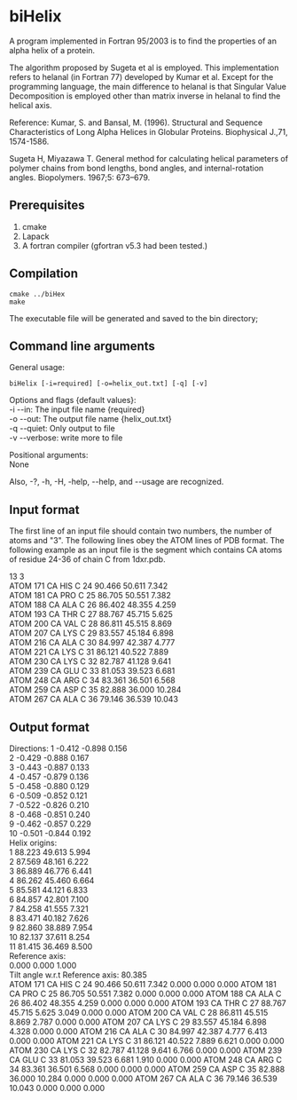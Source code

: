 biHelix
=======
A program implemented in Fortran 95/2003 is to find the properties of an alpha 
helix of a protein.

The algorithm proposed by Sugeta et al is employed. This implementation 
refers to helanal (in Fortran 77) developed by Kumar et al. 
Except for the programming language, the main difference to helanal is that 
Singular Value Decomposition is employed other than matrix inverse in helanal
to find the helical axis.

Reference:
 Kumar, S. and Bansal, M. (1996). Structural and Sequence Characteristics
of Long Alpha Helices in Globular Proteins. Biophysical J.,71, 1574-1586.

 Sugeta H, Miyazawa T. General method for calculating helical parameters of
polymer chains from bond lengths, bond angles, and internal-rotation angles.
Biopolymers. 1967;5: 673–679.

Prerequisites
-------------

1. cmake
2. Lapack
3. A fortran compiler (gfortran v5.3 had been tested.)

Compilation
------------
    cmake ../biHex
    make

The executable file will be generated and saved to the bin directory;

Command line arguments
-----------------------
General usage:

    biHelix [-i=required] [-o=helix_out.txt] [-q] [-v]

 Options and flags {default values}:  
 -i                     --in:    The input file name  {required}  
 -o                    --out:    The output file name  {helix_out.txt}  
 -q                  --quiet:    Only output to file  
 -v                --verbose:    write more to file  

 Positional arguments:  
 None  

 Also, -?, -h, -H, -help, --help, and --usage are recognized.  

 Input format
 -------------
The first line of an input file should contain two numbers, the number of atoms and "3". The following lines obey the ATOM lines of PDB format.
The following example as an input file is the segment which contains CA atoms of residue 24-36 of chain C from 1dxr.pdb.  

13   3  
ATOM    171 CA   HIS C  24      90.466  50.611   7.342  
ATOM    181 CA   PRO C  25      86.705  50.551   7.382  
ATOM    188 CA   ALA C  26      86.402  48.355   4.259  
ATOM    193 CA   THR C  27      88.767  45.715   5.625  
ATOM    200 CA   VAL C  28      86.811  45.515   8.869  
ATOM    207 CA   LYS C  29      83.557  45.184   6.898  
ATOM    216 CA   ALA C  30      84.997  42.387   4.777  
ATOM    221 CA   LYS C  31      86.121  40.522   7.889  
ATOM    230 CA   LYS C  32      82.787  41.128   9.641  
ATOM    239 CA   GLU C  33      81.053  39.523   6.681  
ATOM    248 CA   ARG C  34      83.361  36.501   6.568  
ATOM    259 CA   ASP C  35      82.888  36.000  10.284  
ATOM    267 CA   ALA C  36      79.146  36.539  10.043  

Output format
--------------
Directions:
  1       -0.412        -0.898         0.156  
  2       -0.429        -0.888         0.167  
  3       -0.443        -0.887         0.133  
  4       -0.457        -0.879         0.136  
  5       -0.458        -0.880         0.129  
  6       -0.509        -0.852         0.121  
  7       -0.522        -0.826         0.210  
  8       -0.468        -0.851         0.240  
  9       -0.462        -0.857         0.229  
 10       -0.501        -0.844         0.192  
 Helix origins:  
  1       88.223        49.613         5.994  
  2       87.569        48.161         6.222  
  3       86.889        46.776         6.441  
  4       86.262        45.460         6.664  
  5       85.581        44.121         6.833  
  6       84.857        42.801         7.100  
  7       84.258        41.555         7.321  
  8       83.471        40.182         7.626  
  9       82.860        38.889         7.954  
 10       82.137        37.611         8.254  
 11       81.415        36.469         8.500  
 Reference axis:  
       0.000         0.000         1.000  
Tilt angle w.r.t Reference axis:      80.385  
ATOM    171 CA   HIS C  24      90.466  50.611   7.342   0.000   0.000   0.000 
ATOM    181 CA   PRO C  25      86.705  50.551   7.382   0.000   0.000   0.000 
ATOM    188 CA   ALA C  26      86.402  48.355   4.259   0.000   0.000   0.000 
ATOM    193 CA   THR C  27      88.767  45.715   5.625   3.049   0.000   0.000 
ATOM    200 CA   VAL C  28      86.811  45.515   8.869   2.787   0.000   0.000 
ATOM    207 CA   LYS C  29      83.557  45.184   6.898   4.328   0.000   0.000 
ATOM    216 CA   ALA C  30      84.997  42.387   4.777   6.413   0.000   0.000 
ATOM    221 CA   LYS C  31      86.121  40.522   7.889   6.621   0.000   0.000 
ATOM    230 CA   LYS C  32      82.787  41.128   9.641   6.766   0.000   0.000 
ATOM    239 CA   GLU C  33      81.053  39.523   6.681   1.910   0.000   0.000 
ATOM    248 CA   ARG C  34      83.361  36.501   6.568   0.000   0.000   0.000 
ATOM    259 CA   ASP C  35      82.888  36.000  10.284   0.000   0.000   0.000 
ATOM    267 CA   ALA C  36      79.146  36.539  10.043   0.000   0.000   0.000 



